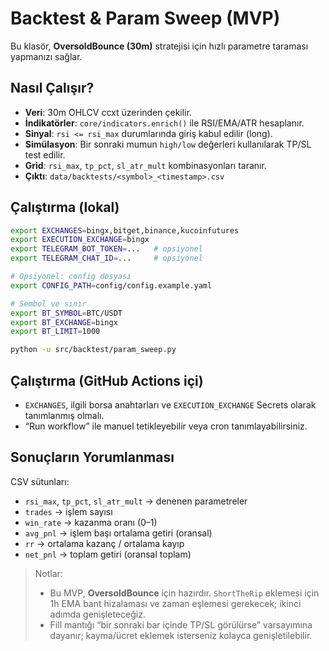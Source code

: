 # Backtest & Param Sweep (MVP)

Bu klasör, **OversoldBounce (30m)** stratejisi için hızlı parametre taraması yapmanızı sağlar.

## Nasıl Çalışır?
- **Veri**: 30m OHLCV ccxt üzerinden çekilir.
- **İndikatörler**: `core/indicators.enrich()` ile RSI/EMA/ATR hesaplanır.
- **Sinyal**: `rsi <= rsi_max` durumlarında giriş kabul edilir (long).
- **Simülasyon**: Bir sonraki mumun `high/low` değerleri kullanılarak TP/SL test edilir.
- **Grid**: `rsi_max`, `tp_pct`, `sl_atr_mult` kombinasyonları taranır.
- **Çıktı**: `data/backtests/<symbol>_<timestamp>.csv`

## Çalıştırma (lokal)
```bash
export EXCHANGES=bingx,bitget,binance,kucoinfutures
export EXECUTION_EXCHANGE=bingx
export TELEGRAM_BOT_TOKEN=...   # opsiyonel
export TELEGRAM_CHAT_ID=...     # opsiyonel

# Opsiyonel: config dosyası
export CONFIG_PATH=config/config.example.yaml

# Sembol ve sınır
export BT_SYMBOL=BTC/USDT
export BT_EXCHANGE=bingx
export BT_LIMIT=1000

python -u src/backtest/param_sweep.py
```

## Çalıştırma (GitHub Actions içi)
- `EXCHANGES`, ilgili borsa anahtarları ve `EXECUTION_EXCHANGE` Secrets olarak tanımlanmış olmalı.
- “Run workflow” ile manuel tetikleyebilir veya cron tanımlayabilirsiniz.

## Sonuçların Yorumlanması
CSV sütunları:
- `rsi_max`, `tp_pct`, `sl_atr_mult` → denenen parametreler
- `trades` → işlem sayısı
- `win_rate` → kazanma oranı (0–1)
- `avg_pnl` → işlem başı ortalama getiri (oransal)
- `rr` → ortalama kazanç / ortalama kayıp
- `net_pnl` → toplam getiri (oransal toplam)

> Notlar:
> - Bu MVP, **OversoldBounce** için hazırdır. `ShortTheRip` eklemesi için 1h EMA bant hizalaması ve zaman eşlemesi gerekecek; ikinci adımda genişleteceğiz.
> - Fill mantığı “bir sonraki bar içinde TP/SL görülürse” varsayımına dayanır; kayma/ücret eklemek isterseniz kolayca genişletilebilir.